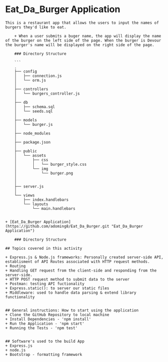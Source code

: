 # Eat_Da_Burger Application
    This is a restaurant app that allows the users to input the names of burgers they'd like to eat. 

        + When a user submits a buger name, the app will display the name of the burger on the left side of the page. When the burger is Devour the burger's name will be displayed on the right side of the page. 

        ### Directory Structure

        ```
        .
        ├── config
        │   ├── connection.js
        │   └── orm.js
        │ 
        ├── controllers
        │   └── burgers_controller.js
        │
        ├── db
        │   ├── schema.sql
        │   └── seeds.sql
        │
        ├── models
        │   └── burger.js
        │ 
        ├── node_modules
        │ 
        ├── package.json
        │
        ├── public
        │   └── assets
        │       ├── css
        │       │   └── burger_style.css
        │       └── img
        │           └── burger.png
        │   
        │
        ├── server.js
        │
        └── views
            ├── index.handlebars
            └── layouts
                └── main.handlebars
```
   
+ [Eat_Da_Burger Application](https://github.com/adoming8/Eat_Da_Burger.git "Eat_Da_Burger Application") 

    ### Directory Structure

## Topics covered in this activity

+ Express.js & Node.js frameworks: Personally created server-side API, establisment of API Routes associated with HTTP request methods. 
+ Routing
+ Handling GET request from the client-side and responding from the server-side. 
+ HTTP POST request method to submit data to the server
+ Postman: testing API fuctionality 
+ Express.static(): to server our static files
+ Middleware: used to handle data parsing & extend library functionality


## General instructions: How to start using the application
+ Clone the GitHub Repository to local machine
+ Install Dependencies - 'npm install'
+ Run the Application - 'npm start'
+ Running the Tests - 'npm test'


## Software's used to the build App
+ Express.js
+ node.js
+ Bootstrap - formatting framework
